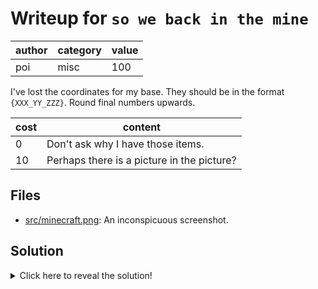 # Writeup for `so we back in the mine`

| author | category | value |
|--------|----------|-------|
|  poi   |   misc   |  100  |

I've lost the coordinates for my base. They should be in the format `{XXX_YY_ZZZ}`. Round final numbers upwards.

| cost |                  content                   |
|------|--------------------------------------------|
|  0   | Don't ask why I have those items.          |
|  10  | Perhaps there is a picture in the picture? |

## Files

- [src/minecraft.png](src/minecraft.png): An inconspicuous screenshot.

## Solution

<details>
<summary>Click here to reveal the solution!</summary>

### The Big Idea

The first step is to convert the numbers of the items in the player's hotbar into ascii characters. This comes out to DEADBEEF.
We can then unzip the image using this password to recieve the second image. This image shows the players current coordinates of `682.5, 67, 301.5`. 
We can also see they are facing West or the negative X direction. Hence 50.5 blocks away will be `682.5-50.5, 67, 301.5` which calculates to `632, 67, 301.5`.
Then due to the rounding mentioned in the description, the final coordinates are `632, 67, 302` in the form `{632_67_302}`.

### Flag(s)

- `BEGINNER{632_67_302}`

</details>
